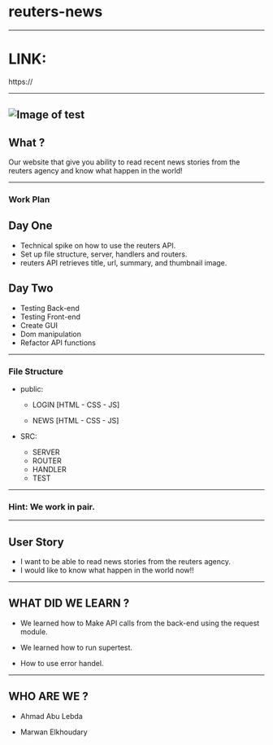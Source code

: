 # reuters-news

---

# LINK:
https://

---
![Image of test](http://www6.0zz0.com/2018/08/01/14/552753834.png)
---

## What ?

Our website that give you ability to read recent news stories from the reuters agency and know what happen in the world!

---

### Work Plan


## Day One

- Technical spike on how to use the reuters API.
- Set up file structure, server, handlers and routers.
- reuters API retrieves title, url, summary, and thumbnail image.

## Day Two

- Testing Back-end
- Testing Front-end
- Create GUI
- Dom manipulation
- Refactor API functions
  
---

### File Structure

* public:

   *  LOGIN [HTML - CSS - JS]
        
   *  NEWS  [HTML - CSS - JS]
           
          
   
* SRC:

   *  SERVER
   *  ROUTER
   *  HANDLER
   *  TEST

---

### Hint: We work in pair.

---

## User Story

- I want to be able to read news stories from the reuters agency.
- I would like to know what happen in the world now!!
---

## WHAT DID WE LEARN ?

* We learned how to Make API calls from the back-end using the request module.

* We learned how to run supertest.

* How to use error handel.

---


## WHO ARE WE ?

 * Ahmad Abu Lebda

 * Marwan Elkhoudary

